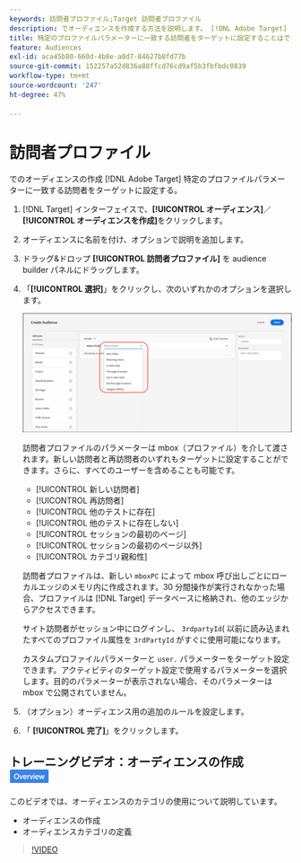 ```yaml
---
keywords: 訪問者プロファイル;Target 訪問者プロファイル
description: でオーディエンスを作成する方法を説明します。 [!DNL Adobe Target] を追加します。
title: 特定のプロファイルパラメーターに一致する訪問者をターゲットに設定することはできますか？
feature: Audiences
exl-id: aca45b80-660d-4b8e-a0d7-84627b8fd77b
source-git-commit: 152257a52d836a88ffcd76cd9af5b3fbfbdc0839
workflow-type: tm+mt
source-wordcount: '247'
ht-degree: 47%

---
```


# 訪問者プロファイル

でのオーディエンスの作成 [!DNL Adobe Target] 特定のプロファイルパラメーターに一致する訪問者をターゲットに設定する。

1. [!DNL Target] インターフェイスで、**[!UICONTROL オーディエンス]**／**[!UICONTROL オーディエンスを作成]**&#x200B;をクリックします。
1. オーディエンスに名前を付け、オプションで説明を追加します。
1. ドラッグ&amp;ドロップ **[!UICONTROL 訪問者プロファイル]** を audience builder パネルにドラッグします。

1. 「**[!UICONTROL 選択]**」をクリックし、次のいずれかのオプションを選択します。

   ![](assets/target_visitor_profile.png)

   訪問者プロファイルのパラメーターは mbox（プロファイル）を介して渡されます。新しい訪問者と再訪問者のいずれもターゲットに設定することができます。さらに、すべてのユーザーを含めることも可能です。

   * [!UICONTROL 新しい訪問者]
   * [!UICONTROL 再訪問者]
   * [!UICONTROL 他のテストに存在]
   * [!UICONTROL 他のテストに存在しない]
   * [!UICONTROL セッションの最初のページ]
   * [!UICONTROL セッションの最初のページ以外]
   * [!UICONTROL カテゴリ親和性]

   訪問者プロファイルは、新しい `mboxPC` によって mbox 呼び出しごとにローカルエッジのメモリ内に作成されます。30 分間操作が実行されなかった場合、プロファイルは [!DNL Target] データベースに格納され、他のエッジからアクセスできます。

   サイト訪問者がセッション中にログインし、 `3rdpartyId`( 以前に読み込まれたすべてのプロファイル属性を `3rdPartyId` がすぐに使用可能になります。

   カスタムプロファイルパラメーターと `user.` パラメーターをターゲット設定できます。アクティビティのターゲット設定で使用するパラメーターを選択します。目的のパラメーターが表示されない場合、そのパラメーターは mbox で公開されていません。

1. （オプション）オーディエンス用の追加のルールを設定します。
1. 「 **[!UICONTROL 完了]**」をクリックします。

## トレーニングビデオ：オーディエンスの作成 ![概要バッジ](/help/main/assets/overview.png)

このビデオでは、オーディエンスのカテゴリの使用について説明しています。

* オーディエンスの作成
* オーディエンスカテゴリの定義

>[!VIDEO](https://video.tv.adobe.com/v/17392)
